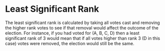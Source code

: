 # Least Significant Rank

The least significant rank is calculated by taking all votes cast and removing the higher rank votes to see
if that removal would affect the outcome of the election.
For instance, if you had voted for (A, B, C, D)  then a least significant rank of 3 would mean that if all votes higher than
rank 3 (D in this case) votes were removed, the election would still be the same.
